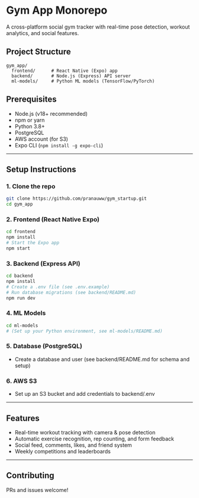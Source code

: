 # Gym App Monorepo

A cross-platform social gym tracker with real-time pose detection, workout analytics, and social features.

## Project Structure

```
gym_app/
  frontend/      # React Native (Expo) app
  backend/       # Node.js (Express) API server
  ml-models/     # Python ML models (TensorFlow/PyTorch)
```

## Prerequisites
- Node.js (v18+ recommended)
- npm or yarn
- Python 3.8+
- PostgreSQL
- AWS account (for S3)
- Expo CLI (`npm install -g expo-cli`)

---

## Setup Instructions

### 1. Clone the repo
```sh
git clone https://github.com/pranauww/gym_startup.git
cd gym_app
```

### 2. Frontend (React Native Expo)
```sh
cd frontend
npm install
# Start the Expo app
npm start
```

### 3. Backend (Express API)
```sh
cd backend
npm install
# Create a .env file (see .env.example)
# Run database migrations (see backend/README.md)
npm run dev
```

### 4. ML Models
```sh
cd ml-models
# (Set up your Python environment, see ml-models/README.md)
```

### 5. Database (PostgreSQL)
- Create a database and user (see backend/README.md for schema and setup)

### 6. AWS S3
- Set up an S3 bucket and add credentials to backend/.env

---

## Features
- Real-time workout tracking with camera & pose detection
- Automatic exercise recognition, rep counting, and form feedback
- Social feed, comments, likes, and friend system
- Weekly competitions and leaderboards

---

## Contributing
PRs and issues welcome! 